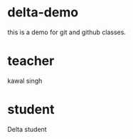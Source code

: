 # delta-demo
this is a demo for git and github classes.


# teacher
kawal singh 

# student 
Delta student

